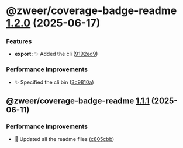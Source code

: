 # @zweer/coverage-badge-readme [1.2.0](https://github.com/Zweer/utils/compare/@zweer/coverage-badge-readme@1.1.1...@zweer/coverage-badge-readme@1.2.0) (2025-06-17)


### Features

* **export:** :sparkles: Added the cli ([9192ed9](https://github.com/Zweer/utils/commit/9192ed9bba25b24314ad5f3d9d15b8c8ddc6eac5))


### Performance Improvements

* :sparkles: Specified the cli bin ([3c9810a](https://github.com/Zweer/utils/commit/3c9810a4755e518061a601b34e6958787adda8c1))

## @zweer/coverage-badge-readme [1.1.1](https://github.com/Zweer/utils/compare/@zweer/coverage-badge-readme@1.1.0...@zweer/coverage-badge-readme@1.1.1) (2025-06-11)


### Performance Improvements

* :memo: Updated all the readme files ([c805cbb](https://github.com/Zweer/utils/commit/c805cbb7a9258c15cd4b57333679b28b6eaf1c77))

